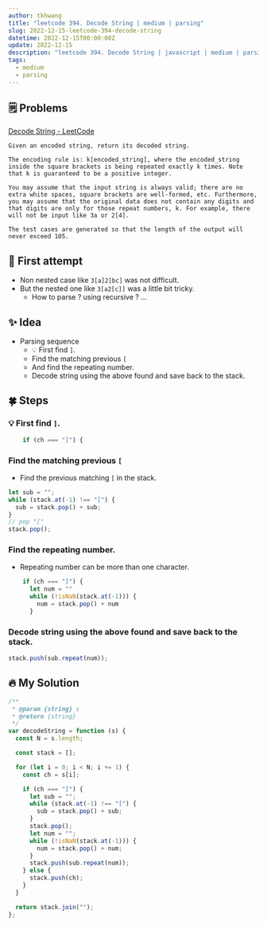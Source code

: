 ```yaml
---
author: tkhwang
title: "leetcode 394. Decode String | medium | parsing"
slug: 2022-12-15-leetcode-394-decode-string
datetime: 2022-12-15T00:00:00Z
update: 2022-12-15
description: "leetcode 394. Decode String | javascript | medium | parsing"
tags:
  - medium
  - parsing
---
```


## 🗒️ Problems

[Decode String - LeetCode](https://leetcode.com/problems/decode-string/)

```
Given an encoded string, return its decoded string.

The encoding rule is: k[encoded_string], where the encoded_string inside the square brackets is being repeated exactly k times. Note that k is guaranteed to be a positive integer.

You may assume that the input string is always valid; there are no extra white spaces, square brackets are well-formed, etc. Furthermore, you may assume that the original data does not contain any digits and that digits are only for those repeat numbers, k. For example, there will not be input like 3a or 2[4].

The test cases are generated so that the length of the output will never exceed 105.
```

## 🤔 First attempt

- Non nested case like `3[a]2[bc]` was not difficult.
- But the nested one like `3[a2[c]]` was a little bit tricky.
  - How to parse ? using recursive ? ...

## ✨ Idea

- Parsing sequence
  - 💡 First find `]`.
  - Find the matching previous `[`
  - And find the repeating number.
  - Decode string using the above found and save back to the stack.

## 🍀 Steps

### 💡 First find `]`.

```javascript
    if (ch === "]") {
```

### Find the matching previous `[`

- Find the previous matching `[` in the stack.

```javascript
let sub = "";
while (stack.at(-1) !== "[") {
  sub = stack.pop() + sub;
}
// pop "["
stack.pop();
```

### Find the repeating number.

- Repeating number can be more than one character.

```javascript
    if (ch === "]") {
      let num = ""
      while (!isNaN(stack.at(-1))) {
        num = stack.pop() + num
      }
```

### Decode string using the above found and save back to the stack.

```javascript
stack.push(sub.repeat(num));
```

## 🔥 My Solution

```javascript
/**
 * @param {string} s
 * @return {string}
 */
var decodeString = function (s) {
  const N = s.length;

  const stack = [];

  for (let i = 0; i < N; i += 1) {
    const ch = s[i];

    if (ch === "]") {
      let sub = "";
      while (stack.at(-1) !== "[") {
        sub = stack.pop() + sub;
      }
      stack.pop();
      let num = "";
      while (!isNaN(stack.at(-1))) {
        num = stack.pop() + num;
      }
      stack.push(sub.repeat(num));
    } else {
      stack.push(ch);
    }
  }

  return stack.join("");
};
```

